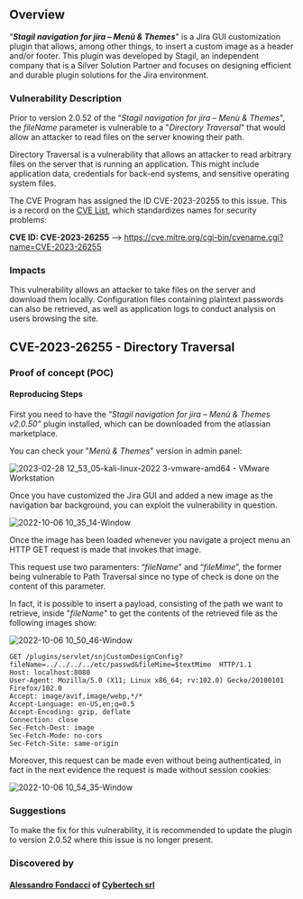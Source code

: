 ## Overview
“**_Stagil navigation for jira – Menù & Themes_**" is a Jira GUI customization plugin that allows, among other things, to insert a custom image as a header and/or footer. This plugin was developed by Stagil, an independent company that is a Silver Solution Partner and focuses on designing efficient and durable plugin solutions for the Jira environment.

### Vulnerability Description
Prior to version 2.0.52 of the “_Stagil navigation for jira – Menù & Themes_", the _fileName_ parameter is vulnerable to a "_Directory Traversal_" that would allow an attacker to read files on the server knowing their path.

Directory Traversal is a vulnerability that allows an attacker to read arbitrary files on the server that is running an application. This might include application data, credentials for back-end systems, and sensitive operating system files.

The CVE Program has assigned the ID CVE-2023-20255 to this issue. This is a record on the [CVE List](https://cve.mitre.org/cve/), which standardizes names for security problems:

**CVE ID: CVE-2023-26255** --> https://cve.mitre.org/cgi-bin/cvename.cgi?name=CVE-2023-26255

### Impacts
This vulnerability allows an attacker to take files on the server and download them locally. Configuration files containing plaintext passwords can also be retrieved, as well as application logs to conduct analysis on users browsing the site.

## CVE-2023-26255 - Directory Traversal

### Proof of concept (POC)
#### Reproducing Steps
First you need to have the “_Stagil navigation for jira – Menù & Themes v2.0.50”_ plugin installed, which can be downloaded from the atlassian marketplace.

You can check your "_Menù & Themes_" version in admin panel:

![2023-02-28 12_53_05-kali-linux-2022 3-vmware-amd64 - VMware Workstation](https://user-images.githubusercontent.com/126457349/221848954-06c65fb2-56c5-41fa-b842-d8fde5c600e1.jpg)

Once you have customized the Jira GUI and added a new image as the navigation bar background, you can exploit the vulnerability in question.

![2022-10-06 10_35_14-Window](https://user-images.githubusercontent.com/126457349/221830286-efd3e906-2fd8-4d8e-ae43-3660442fdcf8.jpg)

Once the image has been loaded whenever you navigate a project menu an HTTP GET request is made that invokes that image.

This request use two paramenters: “_fileName_” and “_fileMime_”, the former being vulnerable to Path Traversal since no type of check is done on the content of this parameter.

In fact, it is possible to insert a payload, consisting of the path we want to retrieve, inside "_fileName_" to get the contents of the retrieved file as the following images show:

![2022-10-06 10_50_46-Window](https://user-images.githubusercontent.com/126457349/221830399-46bf6cfc-c9b5-4887-b1ea-ef1e64498f85.jpg)

```
GET /plugins/servlet/snjCustomDesignConfig?fileName=../../../../etc/passwd&fileMime=$textMime  HTTP/1.1
Host: localhost:8080
User-Agent: Mozilla/5.0 (X11; Linux x86_64; rv:102.0) Gecko/20100101 Firefox/102.0
Accept: image/avif,image/webp,*/*
Accept-Language: en-US,en;q=0.5
Accept-Encoding: gzip, deflate
Connection: close
Sec-Fetch-Dest: image
Sec-Fetch-Mode: no-cors
Sec-Fetch-Site: same-origin

```

Moreover, this request can be made even without being authenticated, in fact in the next evidence the request is made without session cookies:

![2022-10-06 10_54_35-Window](https://user-images.githubusercontent.com/126457349/221830483-091c8d56-1ea2-4763-b991-8681de8de1b5.jpg)

### Suggestions
To make the fix for this vulnerability, it is recommended to update the plugin to version 2.0.52 where this issue is no longer present.

### Discovered by
#### [Alessandro Fondacci](https://www.linkedin.com/in/alessandro-fondacci-326978a1/) of [Cybertech srl](https://www.cybertech.eu/)
